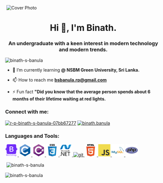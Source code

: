 <p>&nbsp;<img align="center" src="https://www.google.com/url?sa=i&url=https%3A%2F%2Fwww.dreamstime.com%2Fphotos-images%2Fprogrammer-cartoon.html&psig=AOvVaw3rC8JduUcc8gGmSWikXo1I&ust=1711012065637000&source=images&cd=vfe&opi=89978449&ved=0CBIQjRxqFwoTCOjitv6-goUDFQAAAAAdAAAAABAD" alt="Cover Photo" /></p>

<h1 align="center">Hi 👋, I'm Binath.</h1>
<h3 align="center">An undergraduate with a keen interest in modern technology and modern trends.</h3>

<p align="left"> <img src="https://komarev.com/ghpvc/?username=binath-s-banula&label=Profile%20views&color=0e75b6&style=flat" alt="binath-s-banula" /> </p>

- 🌱 I’m currently learning **@ NSBM Green University, Sri Lanka.**

- 📫 How to reach me **bsbanula.rp@gmail.com**

- ⚡ Fun fact **"Did you know that the average person spends about 6 months of their lifetime waiting at red lights.**

<h3 align="left">Connect with me:</h3>
<p align="left">
<a href="https://linkedin.com/in/r-p-binath-s-banula-07bb67277" target="blank"><img align="center" src="https://raw.githubusercontent.com/rahuldkjain/github-profile-readme-generator/master/src/images/icons/Social/linked-in-alt.svg" alt="r-p-binath-s-banula-07bb67277" height="30" width="40" /></a>
<a href="https://fb.com/binath.banula" target="blank"><img align="center" src="https://raw.githubusercontent.com/rahuldkjain/github-profile-readme-generator/master/src/images/icons/Social/facebook.svg" alt="binath.banula" height="30" width="40" /></a>
</p>

<h3 align="left">Languages and Tools:</h3>
<p align="left"> <a href="https://getbootstrap.com" target="_blank" rel="noreferrer"> <img src="https://raw.githubusercontent.com/devicons/devicon/master/icons/bootstrap/bootstrap-plain-wordmark.svg" alt="bootstrap" width="40" height="40"/> </a> <a href="https://www.cprogramming.com/" target="_blank" rel="noreferrer"> <img src="https://raw.githubusercontent.com/devicons/devicon/master/icons/c/c-original.svg" alt="c" width="40" height="40"/> </a> <a href="https://www.w3schools.com/cs/" target="_blank" rel="noreferrer"> <img src="https://raw.githubusercontent.com/devicons/devicon/master/icons/csharp/csharp-original.svg" alt="csharp" width="40" height="40"/> </a> <a href="https://www.w3schools.com/css/" target="_blank" rel="noreferrer"> <img src="https://raw.githubusercontent.com/devicons/devicon/master/icons/css3/css3-original-wordmark.svg" alt="css3" width="40" height="40"/> </a> <a href="https://dotnet.microsoft.com/" target="_blank" rel="noreferrer"> <img src="https://raw.githubusercontent.com/devicons/devicon/master/icons/dot-net/dot-net-original-wordmark.svg" alt="dotnet" width="40" height="40"/> </a> <a href="https://git-scm.com/" target="_blank" rel="noreferrer"> <img src="https://www.vectorlogo.zone/logos/git-scm/git-scm-icon.svg" alt="git" width="40" height="40"/> </a> <a href="https://www.w3.org/html/" target="_blank" rel="noreferrer"> <img src="https://raw.githubusercontent.com/devicons/devicon/master/icons/html5/html5-original-wordmark.svg" alt="html5" width="40" height="40"/> </a> <a href="https://developer.mozilla.org/en-US/docs/Web/JavaScript" target="_blank" rel="noreferrer"> <img src="https://raw.githubusercontent.com/devicons/devicon/master/icons/javascript/javascript-original.svg" alt="javascript" width="40" height="40"/> </a> <a href="https://www.mysql.com/" target="_blank" rel="noreferrer"> <img src="https://raw.githubusercontent.com/devicons/devicon/master/icons/mysql/mysql-original-wordmark.svg" alt="mysql" width="40" height="40"/> </a> <a href="https://www.php.net" target="_blank" rel="noreferrer"> <img src="https://raw.githubusercontent.com/devicons/devicon/master/icons/php/php-original.svg" alt="php" width="40" height="40"/> </a> </p>

<p>&nbsp;<img align="center" src="https://github-readme-stats.vercel.app/api?username=binath-s-banula&show_icons=true&locale=en" alt="binath-s-banula" /></p>

<p><img align="center" src="https://github-readme-streak-stats.herokuapp.com/?user=binath-s-banula&" alt="binath-s-banula" /></p>
